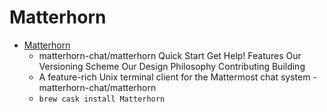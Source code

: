 # Matterhorn
- [Matterhorn](https://github.com/matterhorn-chat/matterhorn)
  -  matterhorn-chat/matterhorn Quick Start Get Help! Features Our Versioning Scheme Our Design Philosophy Contributing Building
  - A feature-rich Unix terminal client for the Mattermost chat system - matterhorn-chat/matterhorn
  - `brew cask install Matterhorn`
